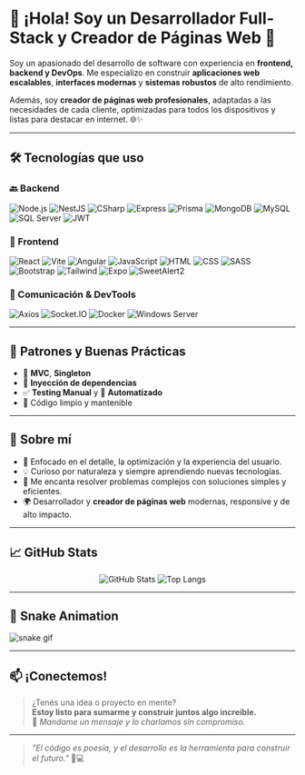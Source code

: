 # 👋 ¡Hola! Soy un Desarrollador Full-Stack y Creador de Páginas Web 🚀

Soy un apasionado del desarrollo de software con experiencia en **frontend, backend y DevOps**. Me especializo en construir **aplicaciones web escalables**, **interfaces modernas** y **sistemas robustos** de alto rendimiento.

Además, soy **creador de páginas web profesionales**, adaptadas a las necesidades de cada cliente, optimizadas para todos los dispositivos y listas para destacar en internet. 🌐✨

---

## 🛠️ Tecnologías que uso

### 🔙 Backend
![Node.js](https://img.shields.io/badge/Node.js-339933?style=for-the-badge&logo=nodedotjs&logoColor=white)
![NestJS](https://img.shields.io/badge/NestJS-E0234E?style=for-the-badge&logo=nestjs&logoColor=white)
![CSharp](https://img.shields.io/badge/C%23-239120?style=for-the-badge&logo=csharp&logoColor=white)
![Express](https://img.shields.io/badge/Express.js-000000?style=for-the-badge&logo=express&logoColor=white)
![Prisma](https://img.shields.io/badge/Prisma-2D3748?style=for-the-badge&logo=prisma&logoColor=white)
![MongoDB](https://img.shields.io/badge/MongoDB-47A248?style=for-the-badge&logo=mongodb&logoColor=white)
![MySQL](https://img.shields.io/badge/MySQL-00758F?style=for-the-badge&logo=mysql&logoColor=white)
![SQL Server](https://img.shields.io/badge/SQL%20Server-CC2927?style=for-the-badge&logo=microsoftsqlserver&logoColor=white)
![JWT](https://img.shields.io/badge/JWT-black?style=for-the-badge&logo=JSON%20web%20tokens)

### 🎨 Frontend
![React](https://img.shields.io/badge/React-20232A?style=for-the-badge&logo=react&logoColor=61DAFB)
![Vite](https://img.shields.io/badge/Vite-646CFF?style=for-the-badge&logo=vite&logoColor=white)
![Angular](https://img.shields.io/badge/Angular-DD0031?style=for-the-badge&logo=angular&logoColor=white)
![JavaScript](https://img.shields.io/badge/JavaScript-F7DF1E?style=for-the-badge&logo=javascript&logoColor=black)
![HTML](https://img.shields.io/badge/HTML5-E34F26?style=for-the-badge&logo=html5&logoColor=white)
![CSS](https://img.shields.io/badge/CSS3-1572B6?style=for-the-badge&logo=css3&logoColor=white)
![SASS](https://img.shields.io/badge/SASS-CC6699?style=for-the-badge&logo=sass&logoColor=white)
![Bootstrap](https://img.shields.io/badge/Bootstrap-563D7C?style=for-the-badge&logo=bootstrap&logoColor=white)
![Tailwind](https://img.shields.io/badge/Tailwind_CSS-38B2AC?style=for-the-badge&logo=tailwind-css&logoColor=white)
![Expo](https://img.shields.io/badge/Expo-1B1F23?style=for-the-badge&logo=expo&logoColor=white)
![SweetAlert2](https://img.shields.io/badge/SweetAlert2-FF5F6D?style=for-the-badge&logo=sweetalert&logoColor=white)

### 🔌 Comunicación & DevTools
![Axios](https://img.shields.io/badge/Axios-5A29E4?style=for-the-badge&logo=axios&logoColor=white)
![Socket.IO](https://img.shields.io/badge/Socket.io-010101?style=for-the-badge&logo=socketdotio&logoColor=white)
![Docker](https://img.shields.io/badge/Docker-2496ED?style=for-the-badge&logo=docker&logoColor=white)
![Windows Server](https://img.shields.io/badge/Windows_Server-0078D6?style=for-the-badge&logo=windows&logoColor=white)

---

## 📐 Patrones y Buenas Prácticas

- 🔁 **MVC**, **Singleton**
- 🧩 **Inyección de dependencias**
- ✅ **Testing Manual** y 🤖 **Automatizado**
- 🧼 Código limpio y mantenible

---

## 🚀 Sobre mí

- 🎯 Enfocado en el detalle, la optimización y la experiencia del usuario.
- 💡 Curioso por naturaleza y siempre aprendiendo nuevas tecnologías.
- 🧠 Me encanta resolver problemas complejos con soluciones simples y eficientes.
- 🌍 Desarrollador y **creador de páginas web** modernas, responsive y de alto impacto.

---

## 📈 GitHub Stats

<p align="center">
  <img src="https://github-readme-stats.vercel.app/api?username=TU-USUARIO&show_icons=true&theme=tokyonight" alt="GitHub Stats" />
  <img src="https://github-readme-stats.vercel.app/api/top-langs/?username=TU-USUARIO&layout=compact&theme=tokyonight" alt="Top Langs" />
</p>

---

## 🐍 Snake Animation

![snake gif](https://github.com/TU-USUARIO/TU-USUARIO/blob/output/github-contribution-grid-snake.svg)

---

## 📫 ¡Conectemos!

> ¿Tenés una idea o proyecto en mente?  
> **Estoy listo para sumarme y construir juntos algo increíble.**  
> 💌 _Mandame un mensaje y lo charlamos sin compromiso._

---

> _"El código es poesía, y el desarrollo es la herramienta para construir el futuro."_ 🧠💻

